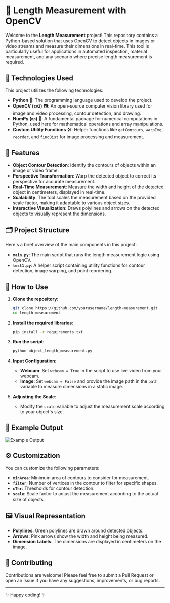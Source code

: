# 📏 Length Measurement with OpenCV

Welcome to the **Length Measurement** project! This repository contains a Python-based solution that uses OpenCV to detect objects in images or video streams and measure their dimensions in real-time. This tool is particularly useful for applications in automated inspection, material measurement, and any scenario where precise length measurement is required.

## 🧰 Technologies Used

This project utilizes the following technologies:

- **Python** 🐍: The programming language used to develop the project.
- **OpenCV (`cv2`)** 📷: An open-source computer vision library used for image and video processing, contour detection, and drawing.
- **NumPy (`np`)** 🔢: A fundamental package for numerical computations in Python, used here for mathematical operations and array manipulations.
- **Custom Utility Functions** 🛠️: Helper functions like `getContours`, `warpImg`, `reorder`, and `findDist` for image processing and measurement.

## 🚀 Features

- **Object Contour Detection**: Identify the contours of objects within an image or video frame.
- **Perspective Transformation**: Warp the detected object to correct its perspective for accurate measurement.
- **Real-Time Measurement**: Measure the width and height of the detected object in centimeters, displayed in real-time.
- **Scalability**: The tool scales the measurement based on the provided scale factor, making it adaptable to various object sizes.
- **Interactive Visualization**: Draws polylines and arrows on the detected objects to visually represent the dimensions.

## 🗂️ Project Structure

Here's a brief overview of the main components in this project:

- **`main.py`**: The main script that runs the length measurement logic using OpenCV.
- **`test1.py`**: A helper script containing utility functions for contour detection, image warping, and point reordering.

## 📝 How to Use

1. **Clone the repository**:
    ```bash
    git clone https://github.com/yourusername/length-measurement.git
    cd length-measurement
    ```

2. **Install the required libraries**:
    ```bash
    pip install -r requirements.txt
    ```

3. **Run the script**:
    ```bash
    python object_length_measurement.py
    ```

4. **Input Configuration**:
    - **Webcam**: Set `webcam = True` in the script to use live video from your webcam.
    - **Image**: Set `webcam = False` and provide the image path in the `path` variable to measure dimensions in a static image.

5. **Adjusting the Scale**:
    - Modify the `scale` variable to adjust the measurement scale according to your object's size.

## 📸 Example Output

![Example Output](path_to_example_image.png)

## ⚙️ Customization

You can customize the following parameters:

- **`minArea`**: Minimum area of contours to consider for measurement.
- **`filter`**: Number of vertices in the contour to filter for specific shapes.
- **`cThr`**: Thresholds for contour detection.
- **`scale`**: Scale factor to adjust the measurement according to the actual size of objects.

## 🖼️ Visual Representation

- **Polylines**: Green polylines are drawn around detected objects.
- **Arrows**: Pink arrows show the width and height being measured.
- **Dimension Labels**: The dimensions are displayed in centimeters on the image.

## 🤝 Contributing

Contributions are welcome! Please feel free to submit a Pull Request or open an Issue if you have any suggestions, improvements, or bug reports.

---

✨ Happy coding! ✨
